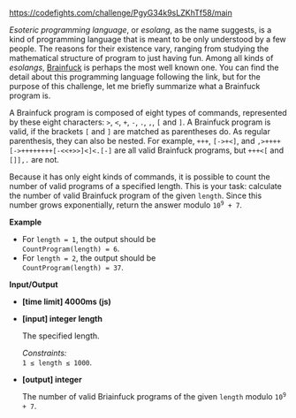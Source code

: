 https://codefights.com/challenge/PgyG34k9sLZKhTf58/main
<p><em>Esoteric programming language</em>, or <em>esolang</em>, as the name suggests, is a kind of programming language that is meant to be only understood by a few people. The reasons for their existence vary, ranging from studying the mathematical structure of program to just having fun. Among all kinds of <em>esolangs</em>, <a href="https://en.wikipedia.org/wiki/Brainfuck">Brainfuck</a> is perhaps the most well known one. You can find the detail about this programming language following the link, but for the purpose of this challenge, let me briefly summarize what a Brainfuck program is.</p>
<p>A Brainfuck program is composed of eight types of commands, represented by these eight characters: <code>&gt;</code>, <code>&lt;</code>, <code>+</code>, <code>-</code>, <code>.</code>, <code>,</code>, <code>[</code> and <code>]</code>. A Brainfuck program is valid, if the brackets <code>[</code> and <code>]</code> are matched as parentheses do. As regular parenthesis, they can also be nested. For example, <code>+++</code>, <code>[-&gt;+&lt;]</code>, and <code>,&gt;++++[-&gt;++++++++[-&lt;&lt;+&gt;&gt;]&lt;]&lt;.[-]</code>
are all valid Brainfuck programs, but <code>+++&lt;[</code> and <code>[]],.</code> are not.</p>
<p>Because it has only eight kinds of commands, it is possible to count the number of valid programs of a specified length. This is your task: calculate the number of valid Brainfuck program of the given <code>length</code>. Since this number grows exponentially, return the answer modulo <code>10<sup>9</sup> + 7</code>.</p>
<p><strong>Example</strong></p>
<ul>
<li>For <code>length = 1</code>, the output should be<br>
<code>CountProgram(length) = 6</code>.</li>
<li>For <code>length = 2</code>, the output should be<br>
<code>CountProgram(length) = 37</code>.</li>
</ul>
<p><strong>Input/Output</strong></p>
<ul>
<li><strong>[time limit] 4000ms (js)</strong></li>
</ul>
<ul>
<li>
<p><strong>[input] integer length</strong></p>
<p>The specified length.</p>
<p><em>Constraints:</em><br>
<code>1 ≤ length ≤ 1000</code>.</p>
</li>
<li>
<p><strong>[output] integer</strong></p>
<p>The number of valid Briainfuck programs of the given <code>length</code> modulo <code>10<sup>9</sup> + 7</code>.</p>
</li>
</ul>
